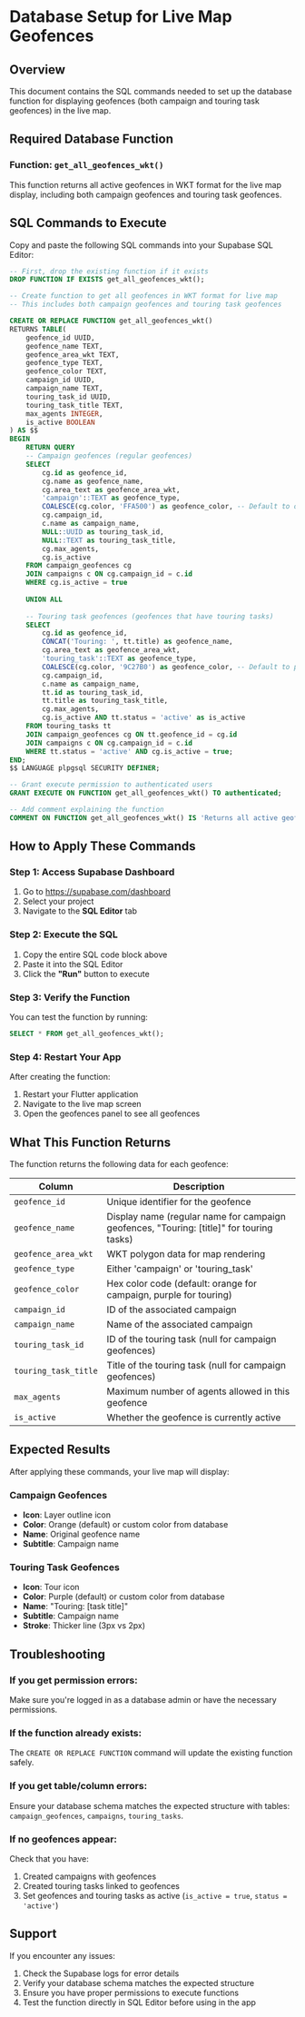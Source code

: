 # Database Setup for Live Map Geofences

## Overview
This document contains the SQL commands needed to set up the database function for displaying geofences (both campaign and touring task geofences) in the live map.

## Required Database Function

### Function: `get_all_geofences_wkt()`

This function returns all active geofences in WKT format for the live map display, including both campaign geofences and touring task geofences.

## SQL Commands to Execute

Copy and paste the following SQL commands into your Supabase SQL Editor:

```sql
-- First, drop the existing function if it exists
DROP FUNCTION IF EXISTS get_all_geofences_wkt();

-- Create function to get all geofences in WKT format for live map
-- This includes both campaign geofences and touring task geofences

CREATE OR REPLACE FUNCTION get_all_geofences_wkt()
RETURNS TABLE(
    geofence_id UUID,
    geofence_name TEXT,
    geofence_area_wkt TEXT,
    geofence_type TEXT,
    geofence_color TEXT,
    campaign_id UUID,
    campaign_name TEXT,
    touring_task_id UUID,
    touring_task_title TEXT,
    max_agents INTEGER,
    is_active BOOLEAN
) AS $$
BEGIN
    RETURN QUERY
    -- Campaign geofences (regular geofences)
    SELECT 
        cg.id as geofence_id,
        cg.name as geofence_name,
        cg.area_text as geofence_area_wkt,
        'campaign'::TEXT as geofence_type,
        COALESCE(cg.color, 'FFA500') as geofence_color, -- Default to orange if no color
        cg.campaign_id,
        c.name as campaign_name,
        NULL::UUID as touring_task_id,
        NULL::TEXT as touring_task_title,
        cg.max_agents,
        cg.is_active
    FROM campaign_geofences cg
    JOIN campaigns c ON cg.campaign_id = c.id
    WHERE cg.is_active = true
    
    UNION ALL
    
    -- Touring task geofences (geofences that have touring tasks)
    SELECT 
        cg.id as geofence_id,
        CONCAT('Touring: ', tt.title) as geofence_name,
        cg.area_text as geofence_area_wkt,
        'touring_task'::TEXT as geofence_type,
        COALESCE(cg.color, '9C27B0') as geofence_color, -- Default to purple for touring tasks
        cg.campaign_id,
        c.name as campaign_name,
        tt.id as touring_task_id,
        tt.title as touring_task_title,
        cg.max_agents,
        cg.is_active AND tt.status = 'active' as is_active
    FROM touring_tasks tt
    JOIN campaign_geofences cg ON tt.geofence_id = cg.id
    JOIN campaigns c ON cg.campaign_id = c.id
    WHERE tt.status = 'active' AND cg.is_active = true;
END;
$$ LANGUAGE plpgsql SECURITY DEFINER;

-- Grant execute permission to authenticated users
GRANT EXECUTE ON FUNCTION get_all_geofences_wkt() TO authenticated;

-- Add comment explaining the function
COMMENT ON FUNCTION get_all_geofences_wkt() IS 'Returns all active geofences in WKT format for live map display, including both campaign geofences and touring task geofences';
```

## How to Apply These Commands

### Step 1: Access Supabase Dashboard
1. Go to https://supabase.com/dashboard
2. Select your project
3. Navigate to the **SQL Editor** tab

### Step 2: Execute the SQL
1. Copy the entire SQL code block above
2. Paste it into the SQL Editor
3. Click the **"Run"** button to execute

### Step 3: Verify the Function
You can test the function by running:
```sql
SELECT * FROM get_all_geofences_wkt();
```

### Step 4: Restart Your App
After creating the function:
1. Restart your Flutter application
2. Navigate to the live map screen
3. Open the geofences panel to see all geofences

## What This Function Returns

The function returns the following data for each geofence:

| Column | Description |
|--------|-------------|
| `geofence_id` | Unique identifier for the geofence |
| `geofence_name` | Display name (regular name for campaign geofences, "Touring: [title]" for touring tasks) |
| `geofence_area_wkt` | WKT polygon data for map rendering |
| `geofence_type` | Either 'campaign' or 'touring_task' |
| `geofence_color` | Hex color code (default: orange for campaign, purple for touring) |
| `campaign_id` | ID of the associated campaign |
| `campaign_name` | Name of the associated campaign |
| `touring_task_id` | ID of the touring task (null for campaign geofences) |
| `touring_task_title` | Title of the touring task (null for campaign geofences) |
| `max_agents` | Maximum number of agents allowed in this geofence |
| `is_active` | Whether the geofence is currently active |

## Expected Results

After applying these commands, your live map will display:

### Campaign Geofences
- **Icon**: Layer outline icon
- **Color**: Orange (default) or custom color from database
- **Name**: Original geofence name
- **Subtitle**: Campaign name

### Touring Task Geofences
- **Icon**: Tour icon
- **Color**: Purple (default) or custom color from database
- **Name**: "Touring: [task title]"
- **Subtitle**: Campaign name
- **Stroke**: Thicker line (3px vs 2px)

## Troubleshooting

### If you get permission errors:
Make sure you're logged in as a database admin or have the necessary permissions.

### If the function already exists:
The `CREATE OR REPLACE FUNCTION` command will update the existing function safely.

### If you get table/column errors:
Ensure your database schema matches the expected structure with tables: `campaign_geofences`, `campaigns`, `touring_tasks`.

### If no geofences appear:
Check that you have:
1. Created campaigns with geofences
2. Created touring tasks linked to geofences
3. Set geofences and touring tasks as active (`is_active = true`, `status = 'active'`)

## Support

If you encounter any issues:
1. Check the Supabase logs for error details
2. Verify your database schema matches the expected structure
3. Ensure you have proper permissions to execute functions
4. Test the function directly in SQL Editor before using in the app